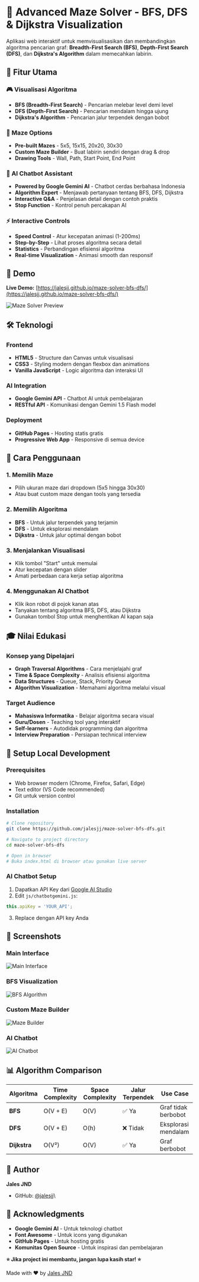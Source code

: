 # 🧩 Advanced Maze Solver - BFS, DFS & Dijkstra Visualization

Aplikasi web interaktif untuk memvisualisasikan dan membandingkan algoritma pencarian graf: **Breadth-First Search (BFS)**, **Depth-First Search (DFS)**, dan **Dijkstra's Algorithm** dalam memecahkan labirin.

## 🌟 Fitur Utama

### 🎮 Visualisasi Algoritma
- **BFS (Breadth-First Search)** - Pencarian melebar level demi level
- **DFS (Depth-First Search)** - Pencarian mendalam hingga ujung
- **Dijkstra's Algorithm** - Pencarian jalur terpendek dengan bobot

### 🎨 Maze Options
- **Pre-built Mazes** - 5x5, 15x15, 20x20, 30x30
- **Custom Maze Builder** - Buat labirin sendiri dengan drag & drop
- **Drawing Tools** - Wall, Path, Start Point, End Point

### 🤖 AI Chatbot Assistant
- **Powered by Google Gemini AI** - Chatbot cerdas berbahasa Indonesia
- **Algorithm Expert** - Menjawab pertanyaan tentang BFS, DFS, Dijkstra
- **Interactive Q&A** - Penjelasan detail dengan contoh praktis
- **Stop Function** - Kontrol penuh percakapan AI

### ⚡ Interactive Controls
- **Speed Control** - Atur kecepatan animasi (1-200ms)
- **Step-by-Step** - Lihat proses algoritma secara detail
- **Statistics** - Perbandingan efisiensi algoritma
- **Real-time Visualization** - Animasi smooth dan responsif

## 🚀 Demo

**Live Demo:** [https://jalesjj.github.io/maze-solver-bfs-dfs/](https://jalesjj.github.io/maze-solver-bfs-dfs/)

![Maze Solver Preview](https://via.placeholder.com/800x400/4CAF50/FFFFFF?text=Maze+Solver+Preview)

## 🛠️ Teknologi

### Frontend
- **HTML5** - Structure dan Canvas untuk visualisasi
- **CSS3** - Styling modern dengan flexbox dan animations
- **Vanilla JavaScript** - Logic algoritma dan interaksi UI

### AI Integration
- **Google Gemini API** - Chatbot AI untuk pembelajaran
- **RESTful API** - Komunikasi dengan Gemini 1.5 Flash model

### Deployment
- **GitHub Pages** - Hosting statis gratis
- **Progressive Web App** - Responsive di semua device

## 🎯 Cara Penggunaan

### 1. **Memilih Maze**
- Pilih ukuran maze dari dropdown (5x5 hingga 30x30)
- Atau buat custom maze dengan tools yang tersedia

### 2. **Memilih Algoritma**
- **BFS** - Untuk jalur terpendek yang terjamin
- **DFS** - Untuk eksplorasi mendalam
- **Dijkstra** - Untuk jalur optimal dengan bobot

### 3. **Menjalankan Visualisasi**
- Klik tombol "Start" untuk memulai
- Atur kecepatan dengan slider
- Amati perbedaan cara kerja setiap algoritma

### 4. **Menggunakan AI Chatbot**
- Klik ikon robot di pojok kanan atas
- Tanyakan tentang algoritma BFS, DFS, atau Dijkstra
- Gunakan tombol Stop untuk menghentikan AI kapan saja

## 🎓 Nilai Edukasi

### Konsep yang Dipelajari
- **Graph Traversal Algorithms** - Cara menjelajahi graf
- **Time & Space Complexity** - Analisis efisiensi algoritma
- **Data Structures** - Queue, Stack, Priority Queue
- **Algorithm Visualization** - Memahami algoritma melalui visual

### Target Audience
- **Mahasiswa Informatika** - Belajar algoritma secara visual
- **Guru/Dosen** - Teaching tool yang interaktif
- **Self-learners** - Autodidak programming dan algoritma
- **Interview Preparation** - Persiapan technical interview

## 🔧 Setup Local Development

### Prerequisites
- Web browser modern (Chrome, Firefox, Safari, Edge)
- Text editor (VS Code recommended)
- Git untuk version control

### Installation
```bash
# Clone repository
git clone https://github.com/jalesjj/maze-solver-bfs-dfs.git

# Navigate to project directory
cd maze-solver-bfs-dfs

# Open in browser
# Buka index.html di browser atau gunakan live server
```

### AI Chatbot Setup
1. Dapatkan API Key dari [Google AI Studio](https://makersuite.google.com/app/apikey)
2. Edit `js/chatbotgemini.js`:
```javascript
this.apiKey = 'YOUR_API';
```
3. Replace dengan API key Anda

## 🌈 Screenshots

### Main Interface
![Main Interface](https://via.placeholder.com/600x400/2196F3/FFFFFF?text=Main+Interface)

### BFS Visualization
![BFS Algorithm](https://via.placeholder.com/600x400/4CAF50/FFFFFF?text=BFS+Algorithm)

### Custom Maze Builder
![Maze Builder](https://via.placeholder.com/600x400/FF9800/FFFFFF?text=Custom+Maze)

### AI Chatbot
![AI Chatbot](https://via.placeholder.com/600x400/9C27B0/FFFFFF?text=AI+Chatbot)

## 📊 Algorithm Comparison

| Algoritma | Time Complexity | Space Complexity | Jalur Terpendek | Use Case |
|-----------|----------------|------------------|-----------------|----------|
| **BFS** | O(V + E) | O(V) | ✅ Ya | Graf tidak berbobot |
| **DFS** | O(V + E) | O(h) | ❌ Tidak | Eksplorasi mendalam |
| **Dijkstra** | O(V²) | O(V) | ✅ Ya | Graf berbobot |

## 👤 Author

**Jales JND**
- GitHub: [@jalesjj](https://github.com/jalesjj)\

## 🙏 Acknowledgments

- **Google Gemini AI** - Untuk teknologi chatbot
- **Font Awesome** - Untuk icons yang digunakan
- **GitHub Pages** - Untuk hosting gratis
- **Komunitas Open Source** - Untuk inspirasi dan pembelajaran

**⭐ Jika project ini membantu, jangan lupa kasih star! ⭐**

Made with ❤️ by [Jales JND](https://github.com/jalesjj)

</div>
